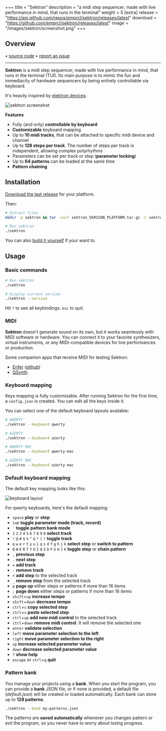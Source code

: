 +++
title = "Sektron"
description = "a midi step sequencer, made with live performance in mind, that runs in the terminal"
weight = 5
[extra]
release = "https://api.github.com/repos/emprcl/sektron/releases/latest"
download = "https://github.com/emprcl/sektron/releases/latest"
image = "/images/sektron/screenshot.png"
+++

## Overview

<span id="release"></span> •
[source code](https://github.com/emprcl/sektron) •
[report an issue](https://github.com/emprcl/sektron/issues/new)

<hr/>

**Sektron** is a midi step sequencer, made with live performance in mind, that runs in the terminal (TUI). Its main purpose is to mimic the fun and immediacity of hardware sequencers by being entirely controllable via keyboard.

It's heavily inspired by [elektron devices](https://www.elektron.se).

![sektron screenshot](https://raw.githubusercontent.com/emprcl/sektron/refs/heads/main/docs/screenshot.png)


**Features**
 - Fully (and only) **controllable by keyboard**
 - **Customizable** keyboard mapping
 - Up to **10 midi tracks**, that can be attached to specific midi device and channel
 - Up to **128 steps per track**. The number of steps per track is independent, allowing complex polyrhythms
 - Parameters can be set per track or step (**parameter locking**)
 - Up to **64 patterns** can be loaded at the same time
 - **Pattern chaining**


## Installation

[Download the last release](https://github.com/emprcl/sektron/releases) for your platform.

Then:
```sh
# Extract files
mkdir -p sektron && tar -zxvf sektron_VERSION_PLATFORM.tar.gz -C sektron

# Run sektron
./sektron
```

You can also [build it yourself](https://github.com/emprcl/sektron?tab=readme-ov-file#build-it-yourself) if your want to.

## Usage

### Basic commands

```sh
# Run sektron
./sektron

# Display current version
./sektron --version
```

Hit `?` to see all keybindings. `esc` to quit.

### MIDI

**Sektron** doesn't generate sound on its own, but it works seamlessly with MIDI software or hardware. You can connect it to your favorite synthesizers, virtual instruments, or any MIDI-compatible devices for live performances or production.

Some companion apps that receive MIDI for testing Sektron:
 - [Enfer](https://neauoire.github.io/Enfer/) ([github](https://github.com/neauoire/Enfer))
 - [QSynth](https://qsynth.sourceforge.io/)

### Keyboard mapping

Keys mapping is fully customizable. After running Sektron for the first time, a `config.json` is created.
You can edit all the keys inside it.

You can select one of the default keyboard layouts available:
```sh
# QWERTY
./sektron --keyboard qwerty

# AZERTY
./sektron --keyboard azerty

# QWERTY MAC
./sektron --keyboard qwerty-mac

# AZERTY MAC
./sektron --keyboard azerty-mac
```

### Default keyboard mapping

The default key mapping looks like this:

![keyboard layout](https://raw.githubusercontent.com/emprcl/sektron/refs/heads/main/docs/keyboard-layout.png)

For qwerty keyboards, here's the default mapping:

 - `space` **play** or **stop**
 - `tab` **toggle parameter mode (track, record)**
 - `` ` `` **toggle pattern bank mode**
 - `1` `2` `3` `4` `5` `6` `7` `8` `9` `0` **select track**
 - `!` `@` `#` `$` `%` `^` `&` `*` `(` `)` **toggle track**
 - `q` `w` `e` `r` `t` `y` `u` `i` `q` `s` `d` `f` `g` `h` `j` `k` **select step** or **switch to pattern**
 - `Q` `W` `E` `R` `T` `Y` `U` `I` `Q` `S` `D` `F` `G` `H` `J` `K` **toggle step** or **chain pattern**
 - `,` **previous step**
 - `.` **next step**
 - `=` **add track**
 - `-` **remove track**
 - `+` **add step** to the selected track
 - `_` **remove step** from the selected track
 - `p` **page up** either steps or patterns if more than 16 items
 - `;` **page down** either steps or patterns if more than 16 items
 - `shift`+`up` **increase tempo**
 - `shift`+`down` **decrease tempo**
 - `ctrl`+`c` **copy selected step**
 - `ctrl`+`v` **paste selected step**
 - `ctrl`+`up` **add new midi control** to the selected track
 - `ctrl`+`down` **remove midi control**. It will remove the selected one
 - `enter` **validate selection**
 - `left` **move parameter selection to the left**
 - `right` **move parameter selection to the right**
 - `up` **increase selected parameter value**
 - `down` **decrease selected parameter value**
 - `?` **show help**
 - `escape` or `ctrl`+`q` **quit**

### Pattern bank

You manage your projects using a **bank**. When you start the program, you can provide a **bank** JSON file, or if none is provided, a default file (_default.json_) will be created or loaded automatically. Each bank can store up to **128 patterns**.

```sh
./sektron --bank my-patterns.json
```

The patterns are **saved automatically** whenever you changes pattern or exit the program, so you never have to worry about losing progress.

